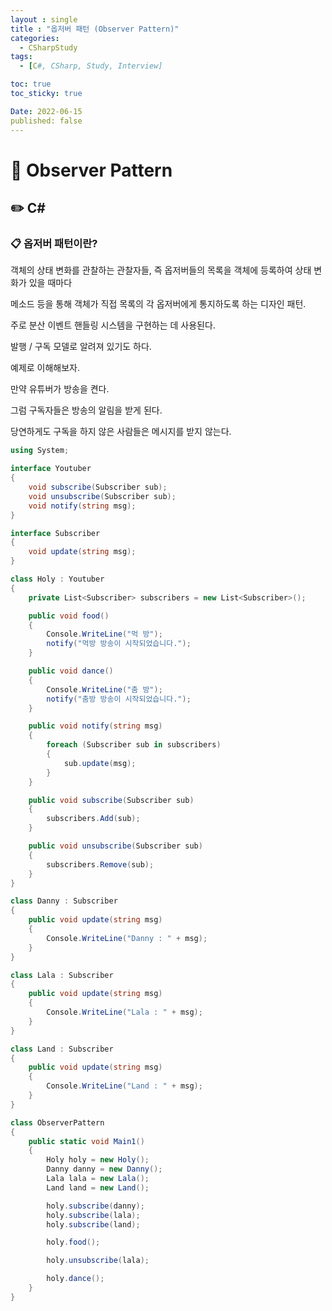 ```yaml
---
layout : single
title : "옵저버 패턴 (Observer Pattern)"
categories:
  - CSharpStudy
tags:
  - [C#, CSharp, Study, Interview]

toc: true
toc_sticky: true

Date: 2022-06-15
published: false
---
```


# 📌 Observer Pattern

## ✏️ C\#

### 📋 옵저버 패턴이란?
객체의 상태 변화를 관찰하는 관찰자들, 즉 옵저버들의 목록을 객체에 등록하여 상태 변화가 있을 때마다

메소드 등을 통해 객체가 직접 목록의 각 옵저버에게 통지하도록 하는 디자인 패턴.

주로 분산 이벤트 핸들링 시스템을 구현하는 데 사용된다.

발행 / 구독 모델로 알려져 있기도 하다.

예제로 이해해보자.

만약 유튜버가 방송을 켠다.

그럼 구독자들은 방송의 알림을 받게 된다.

당연하게도 구독을 하지 않은 사람들은 메시지를 받지 않는다.

```cs
using System;

interface Youtuber
{
    void subscribe(Subscriber sub);
    void unsubscribe(Subscriber sub);
    void notify(string msg);
}

interface Subscriber
{
    void update(string msg);
}

class Holy : Youtuber
{
    private List<Subscriber> subscribers = new List<Subscriber>();

    public void food()
    {
        Console.WriteLine("먹 방");
        notify("먹방 방송이 시작되었습니다.");
    }

    public void dance()
    {
        Console.WriteLine("춤 방");
        notify("춤방 방송이 시작되었습니다.");
    }

    public void notify(string msg)
    {
        foreach (Subscriber sub in subscribers)
        {
            sub.update(msg);
        }
    }

    public void subscribe(Subscriber sub)
    {
        subscribers.Add(sub);
    }

    public void unsubscribe(Subscriber sub)
    {
        subscribers.Remove(sub);
    }
}

class Danny : Subscriber
{
    public void update(string msg)
    {
        Console.WriteLine("Danny : " + msg);
    }
}

class Lala : Subscriber
{
    public void update(string msg)
    {
        Console.WriteLine("Lala : " + msg);
    }
}

class Land : Subscriber
{
    public void update(string msg)
    {
        Console.WriteLine("Land : " + msg);
    }
}

class ObserverPattern
{
    public static void Main1()
    {
        Holy holy = new Holy();
        Danny danny = new Danny();
        Lala lala = new Lala();
        Land land = new Land();

        holy.subscribe(danny);
        holy.subscribe(lala);
        holy.subscribe(land);

        holy.food();

        holy.unsubscribe(lala);

        holy.dance();
    }
}
```
